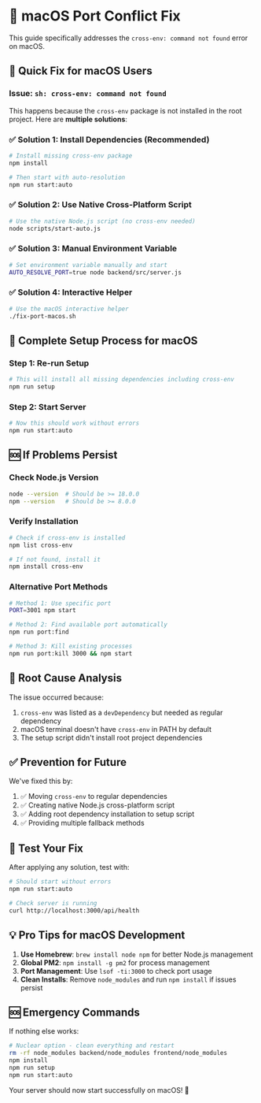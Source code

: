 # 🍎 macOS Port Conflict Fix

This guide specifically addresses the `cross-env: command not found` error on macOS.

## 🚨 Quick Fix for macOS Users

### Issue: `sh: cross-env: command not found`

This happens because the `cross-env` package is not installed in the root project. Here are **multiple solutions**:

### ✅ Solution 1: Install Dependencies (Recommended)
```bash
# Install missing cross-env package
npm install

# Then start with auto-resolution
npm run start:auto
```

### ✅ Solution 2: Use Native Cross-Platform Script
```bash
# Use the native Node.js script (no cross-env needed)
node scripts/start-auto.js
```

### ✅ Solution 3: Manual Environment Variable
```bash
# Set environment variable manually and start
AUTO_RESOLVE_PORT=true node backend/src/server.js
```

### ✅ Solution 4: Interactive Helper
```bash
# Use the macOS interactive helper
./fix-port-macos.sh
```

## 🔧 Complete Setup Process for macOS

### Step 1: Re-run Setup
```bash
# This will install all missing dependencies including cross-env
npm run setup
```

### Step 2: Start Server
```bash
# Now this should work without errors
npm run start:auto
```

## 🆘 If Problems Persist

### Check Node.js Version
```bash
node --version  # Should be >= 18.0.0
npm --version   # Should be >= 8.0.0
```

### Verify Installation
```bash
# Check if cross-env is installed
npm list cross-env

# If not found, install it
npm install cross-env
```

### Alternative Port Methods
```bash
# Method 1: Use specific port
PORT=3001 npm start

# Method 2: Find available port automatically
npm run port:find

# Method 3: Kill existing processes
npm run port:kill 3000 && npm start
```

## 🎯 Root Cause Analysis

The issue occurred because:
1. `cross-env` was listed as a `devDependency` but needed as regular dependency
2. macOS terminal doesn't have `cross-env` in PATH by default
3. The setup script didn't install root project dependencies

## ✅ Prevention for Future

We've fixed this by:
1. ✅ Moving `cross-env` to regular dependencies
2. ✅ Creating native Node.js cross-platform script
3. ✅ Adding root dependency installation to setup script
4. ✅ Providing multiple fallback methods

## 🧪 Test Your Fix

After applying any solution, test with:
```bash
# Should start without errors
npm run start:auto

# Check server is running
curl http://localhost:3000/api/health
```

## 💡 Pro Tips for macOS Development

1. **Use Homebrew**: `brew install node npm` for better Node.js management
2. **Global PM2**: `npm install -g pm2` for process management
3. **Port Management**: Use `lsof -ti:3000` to check port usage
4. **Clean Installs**: Remove `node_modules` and run `npm install` if issues persist

## 🆘 Emergency Commands

If nothing else works:
```bash
# Nuclear option - clean everything and restart
rm -rf node_modules backend/node_modules frontend/node_modules
npm install
npm run setup
npm run start:auto
```

Your server should now start successfully on macOS! 🎉